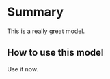 <!--
Type: model-index
Models:
  - Name: ResNet
    Metadata: models/metadata/resnet_meta.json        
    Results: models/metadata/resnet_results.json
-->
# Summary

This is a really great model. 

## How to use this model

Use it now.
